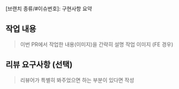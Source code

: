 [브랜치 종류/#이슈번호]: 구현사항 요약
## 작업 내용
> 이번 PR에서 작업한 내용(이미지)을 간략히 설명
> 작업 이미지 (FE 경우)

## 리뷰 요구사항 (선택)
> 리뷰어가 특별히 봐주었으면 하는 부분이 있다면 작성
